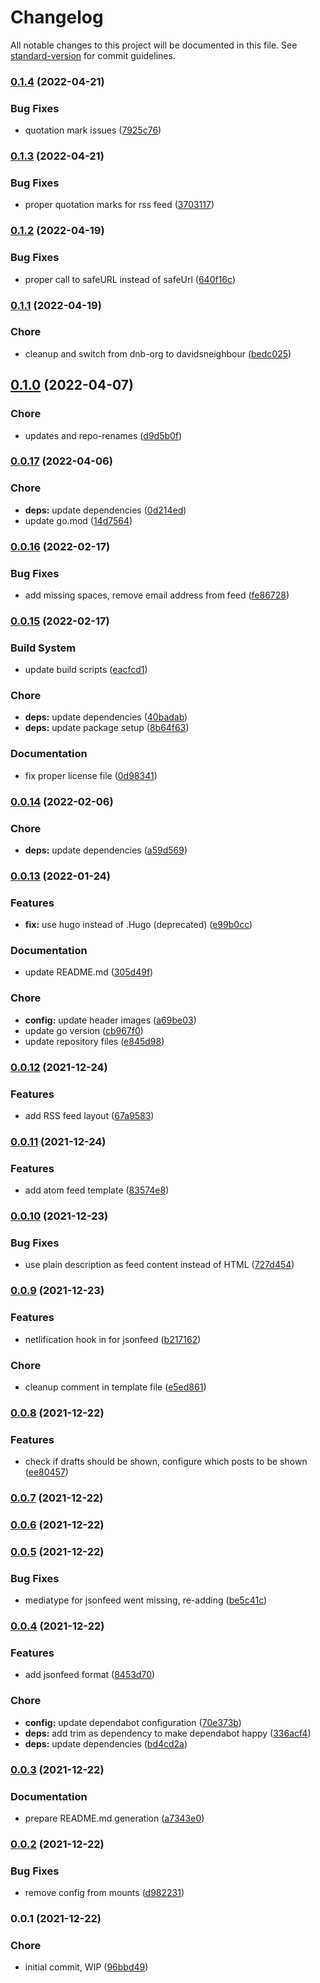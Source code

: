 # Changelog

All notable changes to this project will be documented in this file. See [standard-version](https://github.com/conventional-changelog/standard-version) for commit guidelines.

### [0.1.4](https://github.com/davidsneighbour/hugo-feeds/compare/v0.1.3...v0.1.4) (2022-04-21)


### Bug Fixes

* quotation mark issues ([7925c76](https://github.com/davidsneighbour/hugo-feeds/commit/7925c768c14c9b2c912a07ba47ff93247e8c18a4))

### [0.1.3](https://github.com/davidsneighbour/hugo-feeds/compare/v0.1.2...v0.1.3) (2022-04-21)


### Bug Fixes

* proper quotation marks for rss feed ([3703117](https://github.com/davidsneighbour/hugo-feeds/commit/3703117d34a2bdc215078dd95f052344d905a576))

### [0.1.2](https://github.com/davidsneighbour/hugo-feeds/compare/v0.1.1...v0.1.2) (2022-04-19)


### Bug Fixes

* proper call to safeURL instead of safeUrl ([640f16c](https://github.com/davidsneighbour/hugo-feeds/commit/640f16c24c5cf6d6c5b07367b31f22297c391218))

### [0.1.1](https://github.com/davidsneighbour/hugo-feeds/compare/v0.1.0...v0.1.1) (2022-04-19)


### Chore

* cleanup and switch from dnb-org to davidsneighbour ([bedc025](https://github.com/davidsneighbour/hugo-feeds/commit/bedc0253378bb9dcda6f60d64a453b22fc2b00fe))

## [0.1.0](https://github.com/davidsneighbour/hugo-feeds/compare/v0.0.17...v0.1.0) (2022-04-07)


### Chore

* updates and repo-renames ([d9d5b0f](https://github.com/davidsneighbour/hugo-feeds/commit/d9d5b0f37982885f93353f1c55f472890fe23332))

### [0.0.17](https://github.com/dnb-org/dnb-hugo-feeds/compare/v0.0.16...v0.0.17) (2022-04-06)


### Chore

* **deps:** update dependencies ([0d214ed](https://github.com/dnb-org/dnb-hugo-feeds/commit/0d214ed17d83bda648bd1310c9744aa05ed7eb38))
* update go.mod ([14d7564](https://github.com/dnb-org/dnb-hugo-feeds/commit/14d7564893e1db7d6a6d9a7a8f3c045102b02ed1))

### [0.0.16](https://github.com/dnb-org/dnb-hugo-feeds/compare/v0.0.15...v0.0.16) (2022-02-17)


### Bug Fixes

* add missing spaces, remove email address from feed ([fe86728](https://github.com/dnb-org/dnb-hugo-feeds/commit/fe86728f306984db732a78d6e9aa682de1a73670))

### [0.0.15](https://github.com/dnb-org/dnb-hugo-feeds/compare/v0.0.14...v0.0.15) (2022-02-17)


### Build System

* update build scripts ([eacfcd1](https://github.com/dnb-org/dnb-hugo-feeds/commit/eacfcd16356321d3736ede20195f89afe319b094))


### Chore

* **deps:** update dependencies ([40badab](https://github.com/dnb-org/dnb-hugo-feeds/commit/40badabfd80f09cbb7665475648e056d5cdaca62))
* **deps:** update package setup ([8b64f63](https://github.com/dnb-org/dnb-hugo-feeds/commit/8b64f6312b958d28e9f5de9cd40644b7af062ced))


### Documentation

* fix proper license file ([0d98341](https://github.com/dnb-org/dnb-hugo-feeds/commit/0d983412fb97a1b39aa785440442a5047f7204e8))

### [0.0.14](https://github.com/dnb-org/dnb-hugo-feeds/compare/v0.0.13...v0.0.14) (2022-02-06)


### Chore

* **deps:** update dependencies ([a59d569](https://github.com/dnb-org/dnb-hugo-feeds/commit/a59d56961b8046c404d4795375d983c8dc63ac59))

### [0.0.13](https://github.com/dnb-org/dnb-hugo-feeds/compare/v0.0.12...v0.0.13) (2022-01-24)


### Features

* **fix:** use hugo instead of .Hugo (deprecated) ([e99b0cc](https://github.com/dnb-org/dnb-hugo-feeds/commit/e99b0cc56fd6df9cdc2588e17cec47685127825a))


### Documentation

* update README.md ([305d49f](https://github.com/dnb-org/dnb-hugo-feeds/commit/305d49f281ac2b7a5ceec0ff06a32aeeb7921823))


### Chore

* **config:** update header images ([a69be03](https://github.com/dnb-org/dnb-hugo-feeds/commit/a69be03475d02275cc20b6f21eef2ae54c257756))
* update go version ([cb967f0](https://github.com/dnb-org/dnb-hugo-feeds/commit/cb967f0556184025d79747ddfebe2d80fd183993))
* update repository files ([e845d98](https://github.com/dnb-org/dnb-hugo-feeds/commit/e845d980f599dccd53ee55c12775120866f9d554))

### [0.0.12](https://github.com/dnb-org/dnb-hugo-feeds/compare/v0.0.11...v0.0.12) (2021-12-24)


### Features

* add RSS feed layout ([67a9583](https://github.com/dnb-org/dnb-hugo-feeds/commit/67a9583b97fd93977399e35513f3bf04cbaa603f))

### [0.0.11](https://github.com/dnb-org/dnb-hugo-feeds/compare/v0.0.10...v0.0.11) (2021-12-24)


### Features

* add atom feed template ([83574e8](https://github.com/dnb-org/dnb-hugo-feeds/commit/83574e8b6a42944fa31ecf0be77a5777056516ae))

### [0.0.10](https://github.com/dnb-org/dnb-hugo-feeds/compare/v0.0.9...v0.0.10) (2021-12-23)


### Bug Fixes

* use plain description as feed content instead of HTML ([727d454](https://github.com/dnb-org/dnb-hugo-feeds/commit/727d454d38694cf2c3fb46712850a4e7de1a6024))

### [0.0.9](https://github.com/dnb-org/dnb-hugo-feeds/compare/v0.0.8...v0.0.9) (2021-12-23)


### Features

* netlification hook in for jsonfeed ([b217162](https://github.com/dnb-org/dnb-hugo-feeds/commit/b217162eaf5fc710c1c58e7387bc298d964d7948))


### Chore

* cleanup comment in template file ([e5ed861](https://github.com/dnb-org/dnb-hugo-feeds/commit/e5ed861ac067d84294e83977186c801adf1b883e))

### [0.0.8](https://github.com/dnb-org/dnb-hugo-feeds/compare/v0.0.7...v0.0.8) (2021-12-22)


### Features

* check if drafts should be shown, configure which posts to be shown ([ee80457](https://github.com/dnb-org/dnb-hugo-feeds/commit/ee80457d5505e65f865bf8a1efc9dc033b9bc061))

### [0.0.7](https://github.com/dnb-org/dnb-hugo-feeds/compare/v0.0.6...v0.0.7) (2021-12-22)

### [0.0.6](https://github.com/dnb-org/dnb-hugo-feeds/compare/v0.0.5...v0.0.6) (2021-12-22)

### [0.0.5](https://github.com/dnb-org/dnb-hugo-feeds/compare/v0.0.4...v0.0.5) (2021-12-22)


### Bug Fixes

* mediatype for jsonfeed went missing, re-adding ([be5c41c](https://github.com/dnb-org/dnb-hugo-feeds/commit/be5c41c7b9dfe5bf55afbb541ed738128f3fde6c))

### [0.0.4](https://github.com/dnb-org/dnb-hugo-feeds/compare/v0.0.3...v0.0.4) (2021-12-22)


### Features

* add jsonfeed format ([8453d70](https://github.com/dnb-org/dnb-hugo-feeds/commit/8453d70d04955eed26cf8e03f9c170d1d6440736))


### Chore

* **config:** update dependabot configuration ([70e373b](https://github.com/dnb-org/dnb-hugo-feeds/commit/70e373b17c8a58dcc72943e4a568f64c3794e5d7))
* **deps:** add trim as dependency to make dependabot happy ([336acf4](https://github.com/dnb-org/dnb-hugo-feeds/commit/336acf4162d7eeaea733d4f55454e9cdbb42ee4f))
* **deps:** update dependencies ([bd4cd2a](https://github.com/dnb-org/dnb-hugo-feeds/commit/bd4cd2ac2cf7027a4e056a8dad58abfed3d2f4b7))

### [0.0.3](https://github.com/dnb-org/dnb-hugo-feeds/compare/v0.0.2...v0.0.3) (2021-12-22)


### Documentation

* prepare README.md generation ([a7343e0](https://github.com/dnb-org/dnb-hugo-feeds/commit/a7343e03f77dcd565bade6aac25c74f6fbb80da1))

### [0.0.2](https://github.com/dnb-org/dnb-hugo-feeds/compare/v0.0.1...v0.0.2) (2021-12-22)


### Bug Fixes

* remove config from mounts ([d982231](https://github.com/dnb-org/dnb-hugo-feeds/commit/d982231ae712cc1cb2e6a7b9e78430c3d0207472))

### 0.0.1 (2021-12-22)


### Chore

* initial commit, WIP ([96bbd49](https://github.com/dnb-org/dnb-hugo-feeds/commit/96bbd494b07837a43274d3a0d9b8f14ff6bfb677))
